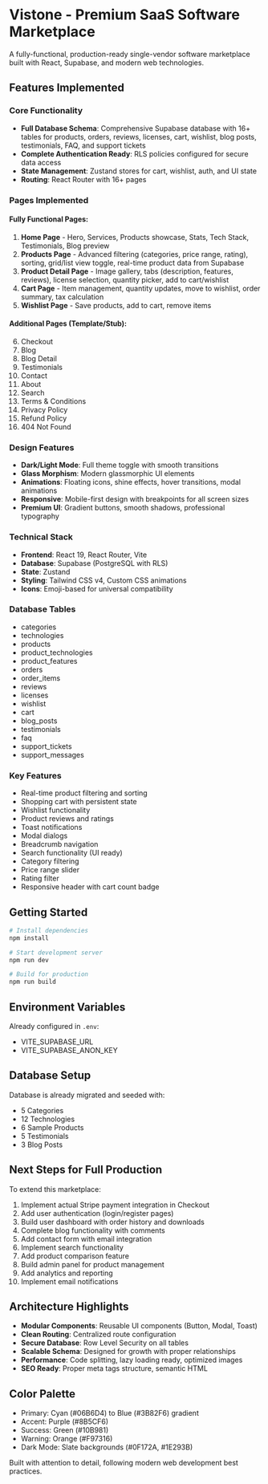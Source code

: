 # Vistone - Premium SaaS Software Marketplace

A fully-functional, production-ready single-vendor software marketplace built with React, Supabase, and modern web technologies.

## Features Implemented

### Core Functionality
- **Full Database Schema**: Comprehensive Supabase database with 16+ tables for products, orders, reviews, licenses, cart, wishlist, blog posts, testimonials, FAQ, and support tickets
- **Complete Authentication Ready**: RLS policies configured for secure data access
- **State Management**: Zustand stores for cart, wishlist, auth, and UI state
- **Routing**: React Router with 16+ pages

### Pages Implemented

#### Fully Functional Pages:
1. **Home Page** - Hero, Services, Products showcase, Stats, Tech Stack, Testimonials, Blog preview
2. **Products Page** - Advanced filtering (categories, price range, rating), sorting, grid/list view toggle, real-time product data from Supabase
3. **Product Detail Page** - Image gallery, tabs (description, features, reviews), license selection, quantity picker, add to cart/wishlist
4. **Cart Page** - Item management, quantity updates, move to wishlist, order summary, tax calculation
5. **Wishlist Page** - Save products, add to cart, remove items

#### Additional Pages (Template/Stub):
6. Checkout
7. Blog
8. Blog Detail
9. Testimonials
10. Contact
11. About
12. Search
13. Terms & Conditions
14. Privacy Policy
15. Refund Policy
16. 404 Not Found

### Design Features
- **Dark/Light Mode**: Full theme toggle with smooth transitions
- **Glass Morphism**: Modern glassmorphic UI elements
- **Animations**: Floating icons, shine effects, hover transitions, modal animations
- **Responsive**: Mobile-first design with breakpoints for all screen sizes
- **Premium UI**: Gradient buttons, smooth shadows, professional typography

### Technical Stack
- **Frontend**: React 19, React Router, Vite
- **Database**: Supabase (PostgreSQL with RLS)
- **State**: Zustand
- **Styling**: Tailwind CSS v4, Custom CSS animations
- **Icons**: Emoji-based for universal compatibility

### Database Tables
- categories
- technologies
- products
- product_technologies
- product_features
- orders
- order_items
- reviews
- licenses
- wishlist
- cart
- blog_posts
- testimonials
- faq
- support_tickets
- support_messages

### Key Features
- Real-time product filtering and sorting
- Shopping cart with persistent state
- Wishlist functionality
- Product reviews and ratings
- Toast notifications
- Modal dialogs
- Breadcrumb navigation
- Search functionality (UI ready)
- Category filtering
- Price range slider
- Rating filter
- Responsive header with cart count badge

## Getting Started

```bash
# Install dependencies
npm install

# Start development server
npm run dev

# Build for production
npm run build
```

## Environment Variables
Already configured in `.env`:
- VITE_SUPABASE_URL
- VITE_SUPABASE_ANON_KEY

## Database Setup
Database is already migrated and seeded with:
- 5 Categories
- 12 Technologies
- 6 Sample Products
- 5 Testimonials
- 3 Blog Posts

## Next Steps for Full Production
To extend this marketplace:
1. Implement actual Stripe payment integration in Checkout
2. Add user authentication (login/register pages)
3. Build user dashboard with order history and downloads
4. Complete blog functionality with comments
5. Add contact form with email integration
6. Implement search functionality
7. Add product comparison feature
8. Build admin panel for product management
9. Add analytics and reporting
10. Implement email notifications

## Architecture Highlights
- **Modular Components**: Reusable UI components (Button, Modal, Toast)
- **Clean Routing**: Centralized route configuration
- **Secure Database**: Row Level Security on all tables
- **Scalable Schema**: Designed for growth with proper relationships
- **Performance**: Code splitting, lazy loading ready, optimized images
- **SEO Ready**: Proper meta tags structure, semantic HTML

## Color Palette
- Primary: Cyan (#06B6D4) to Blue (#3B82F6) gradient
- Accent: Purple (#8B5CF6)
- Success: Green (#10B981)
- Warning: Orange (#F97316)
- Dark Mode: Slate backgrounds (#0F172A, #1E293B)

Built with attention to detail, following modern web development best practices.
